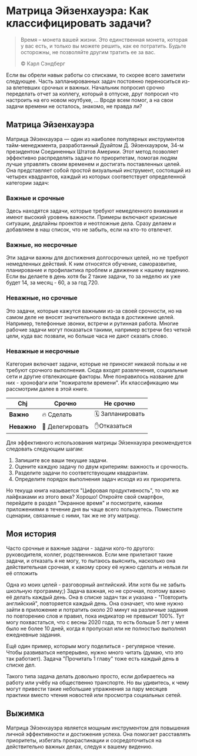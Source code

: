 # Матрица Эйзенхауэра: Как классифицировать задачи?

> Время – монета вашей жизни. Это единственная монета, которая у вас есть, и только вы можете решить, как ее потратить. Будьте осторожны, не позволяйте другим тратить ее за вас.
>
> ©️ Карл Сэндберг

Если вы обрели навык работы со списками, то скорее всего заметили следующее. Часть запланированных задач постоянно переноситься из-за влетевших срочных и важных. Начальник попросил срочно переделать отчет за коллегу, который в отпуске, друг попросил что настроить на его новом ноутбуке, ... Вроде всем помог, а на свои задачи времени не осталось, знакомо, не правда ли?

## Матрица Эйзенхауэра

Матрица Эйзенхауэра — один из наиболее популярных инструментов тайм-менеджмента, разработанный Дуайтом Д. Эйзенхауэром, 34-м президентом Соединенных Штатов Америки. Этот метод позволяет эффективно распределять задачи по приоритетам, помогая людям лучше управлять своим временем и достигать поставленных целей. Она представляет собой простой визуальный инструмент, состоящий из четырех квадрантов, каждый из которых соответствует определенной категории задач:

### Важные и срочные  

Здесь находятся задачи, которые требуют немедленного внимания и имеют высокий уровень важности. Примеры включают кризисные ситуации, дедлайны проектов и неотложные дела. Сразу делаем и добавляем в наш список, что не забыть, если на кто-то отвлечет.

### Важные, но несрочные  

Эти задачи важны для достижения долгосрочных целей, но не требуют немедленных действий. К ним относятся обучение, саморазвитие, планирование и профилактика проблем и движение к нашему видению. Если вы делаете в день хотя бы 2 такие задачи, то за неделю их уже будет 14, за месяц - 60, а за год 720.

### Неважные, но срочные  

Это задачи, которые кажутся важными из-за своей срочности, но на самом деле не вносят значительного вклада в достижение целей. Например, телефонные звонки, встречи и рутинная работа. Многие рабочие задачи могут показаться такими, например встречи без четкой цели, куда вас позвали, но больше часа не дают сказать слово.

### Неважные и несрочные  

Категория включает задачи, которые не приносят никакой пользы и не требуют срочного выполнения. Сюда входят развлечения, социальные сети и другие отвлекающие факторы. Мне понравилось название для них - хронофаги или "пожиратели времени". Их классификацию мы рассмотрим далее в этой книге.

| Chj         | **Срочно**      | **Не срочно**    |
|-------------|-----------------|------------------|
| **Важно**   | 🔥 Сделать      | 🗓 Запланировать |
| **Неважно** | 🤝 Делегировать | ✋Отказаться      |

Для эффективного использования матрицы Эйзенхауэра рекомендуется следовать следующим шагам:

1. Запишите все ваши текущие задачи.
2. Оцените каждую задачу по двум критериям: важность и срочность.
3. Разделите задачи по соответствующим квадрантам.
4. Определите порядок выполнения задач исходя из их приоритета.

Но текуща книга называется "Цифровая продуктивность", то что же лайфхаками из этого века? Хорошо! Откройте свой смартфон, перейдите в раздел "Экранное время" и посмотрите, какими приложениями в течение дня вы чаще всего пользуетесь. Поместите сценарии, связанные с ними, так же не эту матрицу.

## Моя история

Часто срочные и важные задачи - задачи кого-то другого: руководителя, коллег, родственников. Если мне прилетают такие задачи, и отказать я не могу, то пытаюсь выяснить, насколько она действительная срочная, к какому сроку её нужно сделать и нельзя ли её отложить

Одна из моих целей - разговорный английский. Или хотя бы не забыть школьную программу;) Задача важная, но не срочная, поэтому важно её делать каждый день. Она в списке задач так и указана - "Повторить английский", повторяется каждый день. Она означает, что мне нужно зайти в приложение и потратить около 20 минут на различные задания по повторению слов и правил, пока индикатор не превысит 100%. Тут могу похвастаться, что с весны 2020 года, то есть больше 5 лет у меня было не более 10 дней, когда я пропускал или не полностью выполнял ежедневные задания.

Ещё один пример, которым могу поделиться - регулярное чтение. Чтобы развиваться непрерывно, нужно много читать (думаю, что это так работает). Задача "Прочитать 1 главу" тоже есть каждый день в списке дел.

Такого типа задача делать довольно просто, если добираетесь на работу или учёбу на общественно транспорте. Но вы удивитесь, к чему могут привести такие небольшие упражнения за пару месяцев практики вместо чтения новостей или просмотра социальных сетей.

## Выжимка

Матрица Эйзенхауэра является мощным инструментом для повышения личной эффективности и достижения успеха. Она помогает расставлять приоритеты, избегать прокрастинации и сосредоточиться на действительно важных делах, следуя к вашему видению.
